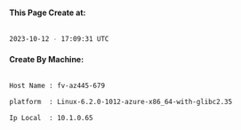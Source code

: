 
   
#### This Page Create at:

```bash

2023-10-12 - 17:09:31 UTC

```

#### Create By Machine:

```bash

Host Name : fv-az445-679

platform  : Linux-6.2.0-1012-azure-x86_64-with-glibc2.35

Ip Local  : 10.1.0.65

```

